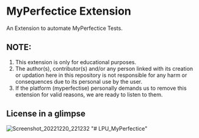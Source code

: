 # MyPerfectice Extension
An Extension to automate MyPerfectice Tests.

## NOTE: 
1. This extension is only for educational purposes. 
2. The author(s), contributor(s) and/or any person linked with its creation or updation here in this repository is not responsible for any harm or consequences due to its personal use by the user.
3. If the platform (myperfectise) personally demands us to remove this extension for valid reasons, we are ready to listen to them.

## License in a glimpse
![Screenshot_20221220_221232](https://user-images.githubusercontent.com/71935307/208720531-9df7560b-e9be-411c-a324-a5b6556e1bf4.png)
"# LPU_MyPerfectice" 
